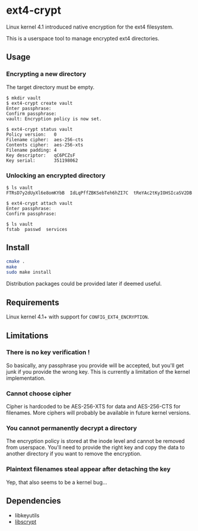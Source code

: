 # ext4-crypt

Linux kernel 4.1 introduced native encryption for the ext4 filesystem.

This is a userspace tool to manage encrypted ext4 directories.

## Usage

### Encrypting a new directory

The target directory must be empty.

```console
$ mkdir vault
$ ext4-crypt create vault
Enter passphrase:
Confirm passphrase:
vault: Encryption policy is now set.

$ ext4-crypt status vault
Policy version:   0
Filename cipher:  aes-256-cts
Contents cipher:  aes-256-xts
Filename padding: 4
Key descriptor:   qC6PCZsF
Key serial:       351198062
```

### Unlocking an encrypted directory

```console
$ ls vault
FTRsD7y2dUyXl6e8omKYbB  IdLqPffZBKSebTeh6hZI7C  tReYAc2tKyIOHSIcaSV2DB

$ ext4-crypt attach vault
Enter passphrase: 
Confirm passphrase: 

$ ls vault
fstab  passwd  services
```

## Install

```sh
cmake .
make
sudo make install
```

Distribution packages could be provided later if deemed useful.

## Requirements

Linux kernel 4.1+ with support for ``CONFIG_EXT4_ENCRYPTION``.

## Limitations

### There is **no key verification** !

So basically, any passphrase you provide will be accepted, but you'll get junk
if you provide the wrong key.  This is currently a limitation of the kernel
implementation.

### Cannot choose cipher

Cipher is hardcoded to be AES-256-XTS for data and AES-256-CTS for filenames.
More ciphers will probably be available in future kernel versions.

### You cannot permanently decrypt a directory

The encryption policy is stored at the inode level and cannot be removed from
userspace. You'll need to provide the right key and copy the data to another
directory if you want to remove the encryption.

### Plaintext filenames steal appear after detaching the key

Yep, that also seems to be a kernel bug... 

## Dependencies

- libkeyutils
- [libscrypt](https://github.com/technion/libscrypt)
